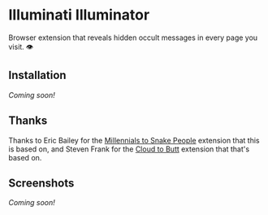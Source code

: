 # Illuminati Illuminator

Browser extension that reveals hidden occult messages in every page you visit. 👁


## Installation

_Coming soon!_


## Thanks

Thanks to Eric Bailey for the [Millennials to Snake People](https://github.com/ericwbailey/millennials-to-snake-people) extension that this is based on, and Steven Frank for the [Cloud to Butt](https://github.com/panicsteve/cloud-to-butt) extension that that's based on.


## Screenshots

_Coming soon!_
